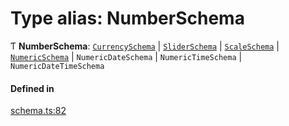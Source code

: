 # Type alias: NumberSchema

Ƭ **NumberSchema**: [`CurrencySchema`](../interfaces/CurrencySchema.md) \| [`SliderSchema`](../interfaces/SliderSchema.md) \| [`ScaleSchema`](../interfaces/ScaleSchema.md) \| [`NumericSchema`](../interfaces/NumericSchema.md) \| `NumericDateSchema` \| `NumericTimeSchema` \| `NumericDateTimeSchema`

#### Defined in

[schema.ts:82](https://github.com/coda/packs-sdk/blob/main/schema.ts#L82)
